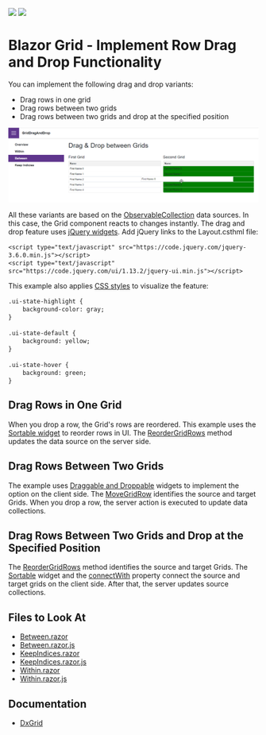<!-- default badges list -->
[![](https://img.shields.io/badge/Open_in_DevExpress_Support_Center-FF7200?style=flat-square&logo=DevExpress&logoColor=white)](https://supportcenter.devexpress.com/ticket/details/T1109419)
[![](https://img.shields.io/badge/📖_How_to_use_DevExpress_Examples-e9f6fc?style=flat-square)](https://docs.devexpress.com/GeneralInformation/403183)
<!-- default badges end -->

# Blazor Grid - Implement Row Drag and Drop Functionality

You can implement the following drag and drop variants:

- Drag rows in one grid
- Drag rows between two grids
- Drag rows between two grids and drop at the specified position

![Drag between two grids](result.png)

All these variants are based on the [ObservableCollection](https://docs.microsoft.com/en-us/dotnet/api/system.collections.objectmodel.observablecollection-1?view=net-6.0) data sources. In this case, the Grid component reacts to changes instantly. The drag and drop feature uses [jQuery widgets](https://jqueryui.com/draggable/). Add jQuery links to the Layout.csthml file:

```
<script type="text/javascript" src="https://code.jquery.com/jquery-3.6.0.min.js"></script>
<script type="text/javascript" src="https://code.jquery.com/ui/1.13.2/jquery-ui.min.js"></script>
```

This example also applies [CSS styles](./CS/GridDragAndDrop/wwwroot/css/site.css) to visualize the feature:

```
.ui-state-highlight {
    background-color: gray;
}

.ui-state-default {
    background: yellow;
}

.ui-state-hover {
    background: green;
}
```

## Drag Rows in One Grid

When you drop a row, the Grid's rows are reordered. This example uses the [Sortable widget](./CS/GridDragAndDrop/Pages/Within.razor.js#L12) to reorder rows in UI. The [ReorderGridRows](./CS/GridDragAndDrop/Pages/Within.razor#L48) method updates the data source on the server side.

## Drag Rows Between Two Grids

The example uses [Draggable and Droppable](.CS/GridDragAndDrop/Pages/Between.razor.js#L12) widgets to implement the option on the client side. The [MoveGridRow](./CS/GridDragAndDrop/Pages/Between.razor#L76) identifies the source and target Grids. When you drop a row, the server action is executed to update data collections.

## Drag Rows Between Two Grids and Drop at the Specified Position

The [ReorderGridRows](./CS/GridDragAndDrop/Pages/KeepIndices.razor#L77) method identifies the source and target Grids. The [Sortable](./CS/GridDragAndDrop/Pages/KeepIndices.razor.js#L16) widget and the [connectWith](./CS/GridDragAndDrop/Pages/KeepIndices.razor.js#L23) property connect the source and target grids on the client side. After that, the server updates source collections.

## Files to Look At

- [Between.razor](./CS/GridDragAndDrop/Pages/Between.razor)
- [Between.razor.js](./CS/GridDragAndDrop/Pages/Between.razor.js)
- [KeepIndices.razor](./CS/GridDragAndDrop/Pages/KeepIndices.razor)
- [KeepIndices.razor.js](./CS/GridDragAndDrop/Pages/KeepIndices.razor.js)
- [Within.razor](./CS/GridDragAndDrop/Pages/Within.razor)
- [Within.razor.js](./CS/GridDragAndDrop/Pages/Within.razor.js)

## Documentation

- [DxGrid](https://docs.devexpress.com/Blazor/DevExpress.Blazor.DxGrid)
